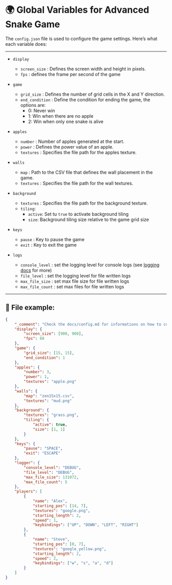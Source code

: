 # 🌍 Global Variables for Advanced Snake Game

The `config.json` file is used to configure the game settings. Here’s what each variable does:

---

- `display`
    - `screen_size` : Defines the screen width and height in pixels.
    - `fps` : defines the frame per second of the game

- `game`
    - `grid_size` : Defines the number of grid cells in the X and Y direction.
    - `end_condition` : Define the condition for ending the game, the options are:
        - 0: Never win
        - 1: Win when there are no apple
        - 2: Win when only one snake is alive

- `apples`
    - `number` : Number of apples generated at the start.
    - `power` : Defines the power value of an apple.
    - `textures` : Specifies the file path for the apples texture.

- `walls`
    - `map` : Path to the CSV file that defines the wall placement in the game.
    - `textures` : Specifies the file path for the wall textures.

- `background`
    - `textures` :  Specifies the file path for the background texture.
    - `tiling`:
        - `active`: Set tu `true` to activate background tiling
        - `size`: Background tiling size relative to the game grid size

- `keys`
    - `pause` : Key to pause the game
    - `exit` : Key to exit the game

- `logs`
    - `console_level` : set the logging level for console logs (see [logging docs](./logger.md) for more)
    - `file_level` : set the logging level for file written logs
    - `max_file_size` : set max file size for file written logs
    - `max_file_count` : set max files for file written logs
---

## 🧪 File example:

```json
{
    "_comment": "Check the docs/config.md for informations on how to configure this file",
    "display": {
        "screen_size": [900, 900],
        "fps": 60
    },
    "game": {
        "grid_size": [15, 15],
        "end_condition": 1
    },
    "apples": {
        "number": 3,
        "power": 1,
        "textures": "apple.png"
    },
    "walls": {
        "map": "zen15x15.csv",
        "textures": "mud.png"
    },
    "background": {
        "textures": "grass.png",
        "tiling": {
            "active": true,
            "size": [1, 1]
        }
    },
    "keys": {
        "pause": "SPACE",
        "exit": "ESCAPE"
    },
    "logger": {
        "console_level": "DEBUG",
        "file_level": "DEBUG",
        "max_file_size": 131072,
        "max_file_count": 5
    },
    "players": [
        {
            "name": "Alex",
            "starting_pos": [14, 7],
            "textures": "google.png",
            "starting_length": 2,
            "speed": 1,
            "keybindings": ["UP", "DOWN", "LEFT", "RIGHT"]
        },
        {
            "name": "Steve",
            "starting_pos": [0, 7],
            "textures": "google_yellow.png",
            "starting_length": 2,
            "speed": 2,
            "keybindings": ["w", "s", "a", "d"]
        }
    ]
}
```